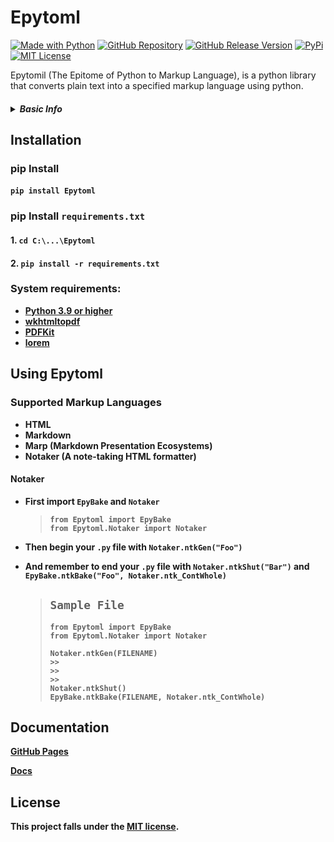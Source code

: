 # Epytoml

[![Made with Python](https://img.shields.io/badge/Made%20with-Python-1f425f.svg)](https://www.python.org/)
[![GitHub Repository](https://badgen.net/badge/icon/github?icon=github&label)](https://github.com/Z1aaan/Epytoml)
[![GitHub Release Version](https://img.shields.io/github/release/Naereen/StrapDown.js.svg)](https://github.com/Z1aaan/Epytoml/releases)
[![PyPi](https://img.shields.io/badge/PyPi-PyPi-brightgreen)](https://pypi.org/project/Epytoml/)
[![MIT License](https://img.shields.io/github/license/Z1aaan/PackCollatzer.svg)](https://github.com/Z1aaan/Epytoml/blob/master/LICENSE.md)

Epytomil (The Epitome of Python to Markup Language), is a python library that converts plain text into a specified markup language using python.

<h5><details><summary><b>Basic Info<b></summary>
Created by: Zhean Ganituen <a href="https://github.com/Z1aaan">Z1aaan</a>

Last Updated: November 28, 2021

Latest Release Version: 1.2.0

GitHub Repo: <a href="https://github.com/Z1aaan/Epytoml">GitHub Repository</a>

Python Package Index: <a href="https://pypi.org/project/Epytoml/">PyPi</a>

License: <a href="https://github.com/Z1aaan/Epytoml/blob/master/LICENSE.md">MIT License</a>

</details>
</h5>

## Installation

### pip Install

#### `pip install Epytoml`

### pip Install `requirements.txt`

#### 1. `cd C:\...\Epytoml`

#### 2. `pip install -r requirements.txt`

### System requirements:

- <a href="https://www.python.org/">Python 3.9 or higher</a>
- <a href="https://wkhtmltopdf.org">wkhtmltopdf</a>
- <a href="https://pdfkit.org">PDFKit</a>
- <a href="https://pypi.org/project/lorem/">lorem</a>

## Using Epytoml

### Supported Markup Languages

- HTML
- Markdown
- Marp (Markdown Presentation Ecosystems)
- Notaker (A note-taking HTML formatter)

#### Notaker

- First import `EpyBake` and `Notaker`

  > ```
  > from Epytoml import EpyBake
  > from Epytoml.Notaker import Notaker
  > ```

- Then begin your `.py` file with `Notaker.ntkGen("Foo")`

- And remember to end your `.py` file with `Notaker.ntkShut("Bar")` and `EpyBake.ntkBake("Foo", Notaker.ntk_ContWhole)`
  > ## `Sample File`
  >
  > ```
  > from Epytoml import EpyBake
  > from Epytoml.Notaker import Notaker
  >
  > Notaker.ntkGen(FILENAME)
  > >>
  > >>
  > >>
  > Notaker.ntkShut()
  > EpyBake.ntkBake(FILENAME, Notaker.ntk_ContWhole)
  > ```

## Documentation

[GitHub Pages](https://z1aaan.github.io/Epytoml-Documentation/index.html)

[Docs](https://github.com/Z1aaan/Epytoml/tree/master/docs/source)

## License

This project falls under the [MIT license](https://github.com/Z1aaan/PackCollatzer/blob/main/LICENSE).
